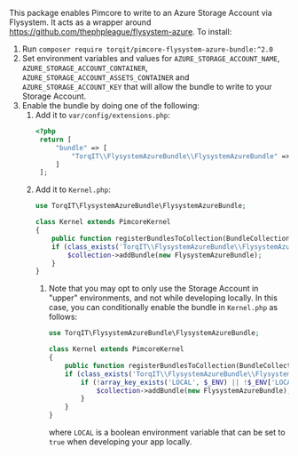 This package enables Pimcore to write to an Azure Storage Account via Flysystem. It acts as a wrapper around https://github.com/thephpleague/flysystem-azure. To install:

1. Run `composer require torqit/pimcore-flysystem-azure-bundle:^2.0`
2. Set environment variables and values for `AZURE_STORAGE_ACCOUNT_NAME`, `AZURE_STORAGE_ACCOUNT_CONTAINER`, `AZURE_STORAGE_ACCOUNT_ASSETS_CONTAINER` and `AZURE_STORAGE_ACCOUNT_KEY` that will allow the bundle to write to your Storage Account.
3. Enable the bundle by doing one of the following:
    1. Add it to `var/config/extensions.php`:
       ```php
       <?php
        return [
            "bundle" => [
                "TorqIT\\FlysystemAzureBundle\\FlysystemAzureBundle" => TRUE,
            ]
        ];
       ```
    2. Add it to `Kernel.php`:
        ```php
        use TorqIT\FlysystemAzureBundle\FlysystemAzureBundle;

        class Kernel extends PimcoreKernel
        {
            public function registerBundlesToCollection(BundleCollection $collection)
            if (class_exists('TorqIT\\FlysystemAzureBundle\\FlysystemAzureBundle')) {
                $collection->addBundle(new FlysystemAzureBundle);
            }
        }
        ```
        1. Note that you may opt to only use the Storage Account in "upper" environments, and not while developing
           locally. In this case, you can conditionally enable the bundle in `Kernel.php` as follows:
            ```php
            use TorqIT\FlysystemAzureBundle\FlysystemAzureBundle;

            class Kernel extends PimcoreKernel
            {
                public function registerBundlesToCollection(BundleCollection $collection)
                if (class_exists('TorqIT\\FlysystemAzureBundle\\FlysystemAzureBundle')) {
                    if (!array_key_exists('LOCAL', $_ENV) || !$_ENV['LOCAL']) {
                        $collection->addBundle(new FlysystemAzureBundle);
                    }
                }
            }
            ```
           where `LOCAL` is a boolean environment variable that can be set to `true` when developing your app locally.
